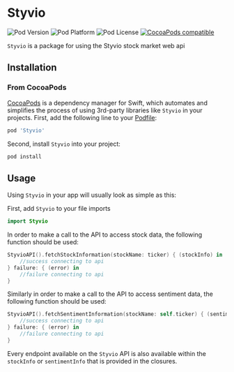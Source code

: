 # Styvio

![Pod Version](https://img.shields.io/badge/pod-v0.0.3-blue)
![Pod Platform](https://img.shields.io/badge/platform-iOS-black)
![Pod License](https://img.shields.io/badge/license-MIT-inactive)
[![CocoaPods compatible](https://img.shields.io/badge/CocoaPods-compatible-brightgreen.svg?style=flat)](https://cocoapods.org)

`Styvio` is a package for using the Styvio stock market web api


## Installation

### From CocoaPods

[CocoaPods](http://cocoapods.org) is a dependency manager for Swift, which automates and simplifies the process of using 3rd-party libraries like `Styvio` in your projects. First, add the following line to your [Podfile](http://guides.cocoapods.org/using/using-cocoapods.html):

```ruby
pod 'Styvio'
```

Second, install `Styvio` into your project:

```ruby
pod install
```

## Usage

Using `Styvio` in your app will usually look as simple as this:


First, add `Styvio` to your file imports
```Swift
import Styvio
```

In order to make a call to the API to access stock data, the following function should be used:
```Swift
StyvioAPI().fetchStockInformation(stockName: ticker) { (stockInfo) in
    //success connecting to api
} failure: { (error) in
    //failure connecting to api
}
```

Similarly in order to make a call to the API to access sentiment data, the following function should be used:
```Swift
StyvioAPI().fetchSentimentInformation(stockName: self.ticker) { (sentimentInfo) in
    //success connecting to api
} failure: { (error) in
    //failure connecting to api
}
```

Every endpoint available on the `Styvio` API is also available within the `stockInfo` or `sentimentInfo` that is provided in the closures.

